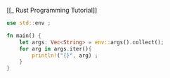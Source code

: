 [[_ Rust Programming Tutorial]]

```rust
use std::env ;

fn main() {
	let args: Vec<String> = env::args().collect();
	for arg in args.iter(){
		println!("{}", arg) ;
	}
}
```










